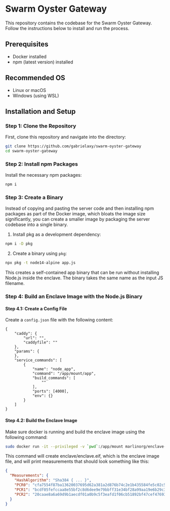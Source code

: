 # Swarm Oyster Gateway

This repository contains the codebase for the Swarm Oyster Gateway. Follow the instructions below to install and run the process.

## Prerequisites

- Docker installed
- npm (latest version) installed

## Recommended OS

- Linux or macOS
- Windows (using WSL)

## Installation and Setup

### Step 1: Clone the Repository

First, clone this repository and navigate into the directory:

```bash
git clone https://github.com/gabrielaxy/swarm-oyster-gateway
cd swarm-oyster-gateway
```

### Step 2: Install npm Packages

Install the necessary npm packages:

```bash
npm i
```

### Step 3: Create a Binary

Instead of copying and pasting the server code and then installing npm packages as part of the Docker image, which bloats the image size significantly, you can create a smaller image by packaging the server codebase into a single binary.

1. Install pkg as a development dependency:

```bash
npm i -D pkg
```

2. Create a binary using `pkg`:

```bash
npx pkg -t node14-alpine app.js
```

This creates a self-contained app binary that can be run without installing Node.js inside the enclave. The binary takes the same name as the input JS filename.

### Step 4: Build an Enclave Image with the Node.js Binary

#### Step 4.1: Create a Config File

Create a `config.json` file with the following content:

```
{
    "caddy": {
        "url": "",
        "caddyfile": ""
    },
    "params": {
    },
    "service_commands": [
        {
            "name": "node_app",
            "command": "/app/mount/app",
            "build_commands": [
                ""
            ],
            "ports": [4000],
            "env": {}
        }
    ]
}
```

#### Step 4.2: Build the Enclave Image

Make sure docker is running and build the enclave image using the following command:

```bash
sudo docker run -it --privileged -v `pwd`:/app/mount marlinorg/enclave-builder
```

This command will create enclave/enclave.eif, which is the enclave image file, and will print measurements that should look something like this:

```json
{
  "Measurements": {
    "HashAlgorithm": "Sha384 { ... }",
    "PCR0": "cfa7554f87ba13620037695d62a381a2d876b74c2e1b435584fe5c02c53393ac1c5cd5a8b6f92e866f9a65af751e0462",
    "PCR1": "bcdf05fefccaa8e55bf2c8d6dee9e79bbff31e34bf28a99aa19e6b29c37ee80b214a414b7607236edf26fcb78654e63f",
    "PCR2": "20caae8a6a69d9b1aecdf01a0b9c5f3eafd1f06cb51892bf47cef476935bfe77b5b75714b68a69146d650683a217c5b3"
  }
}
```
